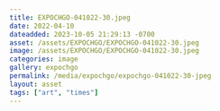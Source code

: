 ```yaml
---
title: EXPOCHGO-041022-30.jpeg
date: 2022-04-10
dateadded: 2023-10-05 21:29:13 -0700
asset: /assets/EXPOCHGO/EXPOCHGO-041022-30.jpeg
image: /assets/EXPOCHGO/EXPOCHGO-041022-30.jpeg
categories: image
gallery: expochgo
permalink: /media/expochgo/expochgo-041022-30-jpeg
layout: asset
tags: ["art", "times"]
--- 
```

